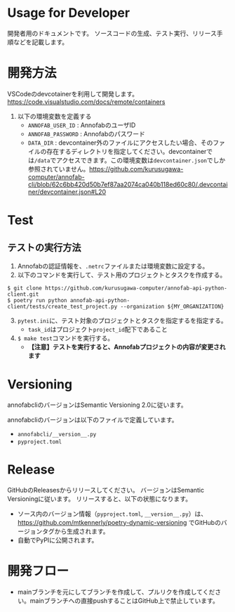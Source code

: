 # Usage for Developer
開発者用のドキュメントです。
ソースコードの生成、テスト実行、リリース手順などを記載します。

# 開発方法
VSCodeのdevcotainerを利用して開発します。
https://code.visualstudio.com/docs/remote/containers

1. 以下の環境変数を定義する
    * `ANNOFAB_USER_ID` : AnnofabのユーザID
    * `ANNOFAB_PASSWORD` : Annofabのパスワード
    * `DATA_DIR` : devcontainer外のファイルにアクセスしたい場合、そのファイルの存在するディレクトリを指定してください。devcontainerでは`/data`でアクセスできます。この環境変数は`devcontainer.json`でしか参照されていません。https://github.com/kurusugawa-computer/annofab-cli/blob/62c6bb420d50b7ef87aa2074ca040b118ed60c80/.devcontainer/devcontainer.json#L20


# Test

## テストの実行方法
1. Annofabの認証情報を、`.netrc`ファイルまたは環境変数に設定する。
2. 以下のコマンドを実行して、テスト用のプロジェクトとタスクを作成する。

```
$ git clone https://github.com/kurusugawa-computer/annofab-api-python-client.git
$ poetry run python annofab-api-python-client/tests/create_test_project.py --organization ${MY_ORGANIZATION}
```

3. `pytest.ini`に、テスト対象のプロジェクトとタスクを指定するを指定する。
    * `task_id`はプロジェクト`project_id`配下であること
4. `$ make test`コマンドを実行する。
    * **【注意】テストを実行すると、Annofabプロジェクトの内容が変更されます**

# Versioning
annofabcliのバージョンはSemantic Versioning 2.0に従います。

annofabcliのバージョンは以下のファイルで定義しています。
* `annofabcli/__version__.py`
* `pyproject.toml`

# Release
GitHubのReleasesからリリースしてください。
バージョンはSemantic Versioningに従います。
リリースすると、以下の状態になります。

* ソース内のバージョン情報（`pyproject.toml`, `__version__.py`）は、https://github.com/mtkennerly/poetry-dynamic-versioning でGitHubのバージョンタグから生成されます。
* 自動でPyPIに公開されます。

# 開発フロー
* mainブランチを元にしてブランチを作成して、プルリクを作成してください。mainブランチへの直接pushすることはGitHub上で禁止しています。

